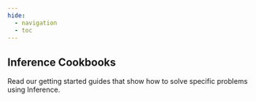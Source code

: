 ```yaml
---
hide:
  - navigation
  - toc
---
```

<link rel="stylesheet" href="/styles/cookbooks.css">
<section class="mdx-container portfolio-section">
  <div class="md-grid md-typeset">
    <div class="text-center">
      <h1>Inference Cookbooks</h1>
      <p>Read our getting started guides that show how to solve specific problems using Inference.</p>
    </div>
    <div class="custom-grid">
      <p class="card repo-card" data-url="/notebooks/clip_classification" data-name="Use CLIP to Classify Videos" data-desc="Use CLIP to identify the similarity of frames in a video to arbitrary text prompts." data-labels="CLASSIFICATION" data-author="ryanjball"></p>
      <p class="card repo-card" data-url="/notebooks/inference_pipeline_rtsp" data-name="Run a Vision Model on an RTSP Stream" data-desc="Use the InferencePipeline method in Inference to run a vision model on an RTSP stream." data-labels="DETECTION,STREAMS" data-author="ryanjball"></p>
      <p class="card repo-card" data-url="/notebooks/rgb_anomaly_detection" data-name="RGB Anomaly Detection" data-desc="Ensure that the color in a segmentation mask is correct." data-labels="SEGMENTATION" data-author="ryanjball"></p>
    </div>
  </div>
</section>
